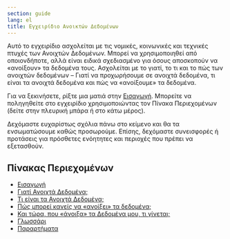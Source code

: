 ```yaml
---
section: guide
lang: el
title: Εγχειρίδιο Ανοικτών Δεδομένων
---
```


Αυτό το εγχειρίδιο ασχολείται με τις νομικές, κοινωνικές και τεχνικές πτυχές των Ανοιχτών Δεδομένων. Μπορεί να χρησιμοποιηθεί από οποιονδήποτε, αλλά είναι ειδικά σχεδιασμένο για όσους αποσκοπούν να «ανοίξουν» τα δεδομένα τους. Ασχολείται με το γιατί, το τι και το πώς των ανοιχτών δεδομένων – Γιατί να προχωρήσουμε σε ανοιχτά δεδομένα, τι είναι τα ανοιχτά δεδομένα και πώς να «ανοίξουμε» τα δεδομένα.

Για να ξεκινήσετε, ρίξτε μια ματιά στην [Εισαγωγή](introduction/). Μπορείτε να ποληγηθείτε στο εγχειρίδιο χρησιμοποιώντας τον Πίνακα Περιεχομένων (δείτε στην πλευρική μπάρα ή στο κάτω μέρος).

Δεχόμαστε ευχαρίστως σχόλια πάνω στο κείμενο και θα τα ενσωματώσουμε καθώς προσωρούμε. Επίσης, δεχόμαστε συνεισφορές ή προτάσεις για πρόσθετες ενόητητες και περιοχές που πρέπει να εξετασθούν.

## Πίνακας Περιεχομένων

-   [Εισαγωγή](introduction/)
-   [Γιατί Ανοιχτά Δεδομένα;](why-open-data/)
-   [Τι είναι τα Ανοιχτά Δεδομένα;](what-is-open-data)
-   [Πώς μπορεί κανείς να «ανοίξει» τα δεδομένα; ](how-to-open-up-data/)
-   [Και τώρα, που «άνοιξα» τα Δεδομένα μου, τι γίνεται;](following-up/)
-   [Γλωσσάρι](glossary/)
-   [Παραρτήματα](appendices/)